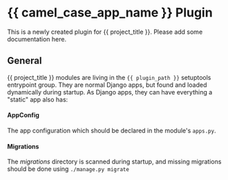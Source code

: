 # {{ camel_case_app_name }} Plugin

This is a newly created plugin for {{ project_title }}.
Please add some documentation here. 

## General

{{ project_title }} modules are living in the `{{ plugin_path }}` setuptools entrypoint group. 
They are normal Django apps, but found and loaded dynamically during startup.
As Django apps, they can have everything a "static" app also has:

#### AppConfig
The app configuration which should be declared in the module's `apps.py`. 

#### Migrations
The *migrations* directory is scanned during startup, and missing
migrations should be done using `./manage.py migrate`
